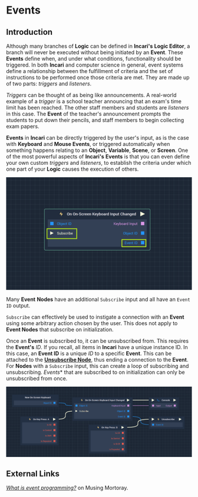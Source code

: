 # Events

## Introduction

Although many branches of **Logic** can be defined in **Incari's** **Logic Editor**, a branch will never be executed without being initiated by an **Event**. These **Events** define when, and under what conditions, functionality should be triggered. In both **Incari** and computer science in general, event systems define a relationship between the fulfillment of criteria and the set of instructions to be performed once those criteria are met. They are made up of two parts: _triggers_ and _listeners_.

_Triggers_ can be thought of as being like announcements. A real-world example of a _trigger_ is a school teacher announcing that an exam's time limit has been reached. The other staff members and students are _listeners_ in this case. The **Event** of the teacher's announcement prompts the students to put down their pencils, and staff members to begin collecting exam papers.

**Events** in **Incari** can be directly triggered by the user's input, as is the case with **Keyboard** and **Mouse Events**, or triggered automatically when something happens relating to an **Object**, **Variable**, **Scene**, or **Screen**. One of the most powerful aspects of **Incari's** **Events** is that you can even define your own custom _triggers_ and _listeners_, to establish the criteria under which one part of your **Logic** causes the execution of others.


![An Example of a Node with a Subscribe input and an Event ID output.](../../.gitbook/assets/eventsubscribeeventidexample.png)

Many **Event** **Nodes** have an additional `Subscribe` input and all have an `Event ID` output.

`Subscribe` can effectively be used to instigate a connection with an **Event** using some arbitrary action chosen by the user. This does not apply to **Event Nodes** that subscribe on initialization. 

Once an **Event** is subscribed to, it can be unsubscribed from. This requires the **Event's** *ID*. If you recall, all items in **Incari** have a unique instance ID. In this case, an **Event ID** is a unique *ID* to a specific **Event**. This can be attached to the [**Unsubscribe Node**](unsubscribe.md), thus ending a connection to the **Event**. For **Nodes** with a `Subscribe` input, this can create a loop of subscribing and unsubscribing. *Events** that are subscribed to on initialization can only be unsubscribed from once. 

![An Example of Subscribing and Unsubscribing.](../../.gitbook/assets/unsubscribeexample2.png)


## External Links

[_What is event programming?_](https://mortoray.com/2017/06/26/what-is-event-programming/) on Musing Mortoray.

